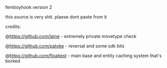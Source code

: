 femboyhook version 2

this source is very shit. plaese dont paste from it

credits:

@https://github.com/laine - extremely private movetype check

@https://github.com/patoke - reversal and some sdk bits

@https://github.com/floatiest - main base and entity caching system that's borked
